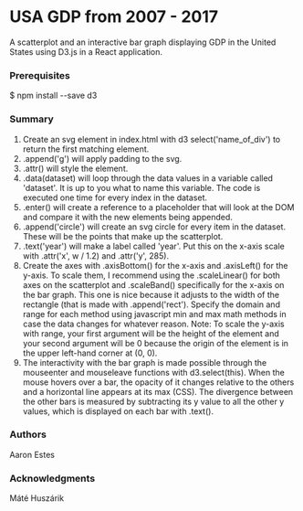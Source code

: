 # USA GDP from 2007 - 2017
A scatterplot and an interactive bar graph displaying GDP in the United States using D3.js in a React application. 

### Prerequisites
$ npm install --save d3

### Summary
1. Create an svg element in index.html with d3 select('name_of_div') to return the first matching element.
2. .append('g') will apply padding to the svg.
3. .attr() will style the element.
4. .data(dataset) will loop through the data values in a variable called 'dataset'. It is up to you what to name this variable. The code is executed one time for every index in the dataset.
5. .enter() will create a reference to a placeholder that will look at the DOM and compare it with the new elements being appended.
6. .append('circle') will create an svg circle for every item in the dataset. These will be the points that make up the scatterplot.
7. .text('year') will make a label called 'year'. Put this on the x-axis scale with .attr('x', w / 1.2) and .attr('y', 285).
8. Create the axes with .axisBottom() for the x-axis and .axisLeft() for the y-axis. To scale them, I recommend using the .scaleLinear() for both axes on the scatterplot and .scaleBand() specifically for the x-axis on the bar graph. This one is nice because it adjusts to the width of the rectangle (that is made with .append('rect'). Specify the domain and range for each method using javascript min and max math methods in case the data changes for whatever reason. Note: To scale the y-axis with range, your first argument will be the height of the element and your second argument will be 0 because the origin of the element is in the upper left-hand corner at (0, 0).
9. The interactivity with the bar graph is made possible through the mouseenter and mouseleave functions with d3.select(this). When the mouse hovers over a bar, the opacity of it changes relative to the others  and a horizontal line appears at its max (CSS). The divergence between the other bars is measured by subtracting its y value to all the other y values, which is displayed on each bar with .text().


### Authors
Aaron Estes

### Acknowledgments
Máté Huszárik
